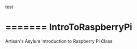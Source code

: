 test

=======
IntroToRaspberryPi
==================

Artisan's Asylum Introduction to Raspberry Pi Class
